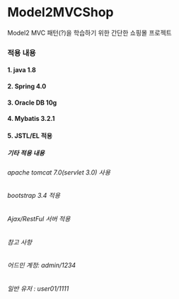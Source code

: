 # Model2MVCShop 
Model2 MVC 패턴(?)을 학습하기 위한 간단한 쇼핑몰 프로젝트


### 적용 내용
#### 1. java 1.8
#### 2. Spring 4.0
#### 3. Oracle DB 10g
#### 4. Mybatis 3.2.1
#### 5. JSTL/EL 적용 

##### 기타 적용 내용 
###### apache tomcat 7.0(servlet 3.0) 사용
###### bootstrap 3.4 적용
###### Ajax/RestFul 서버 적용

###### 참고 사항
###### 어드민 계정: admin/1234
###### 일반 유저 : user01/1111
